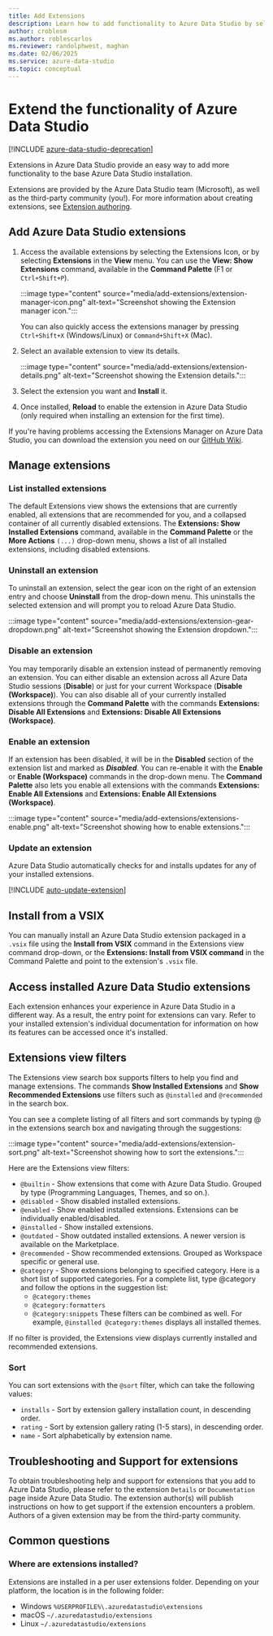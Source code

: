 ```yaml
---
title: Add Extensions
description: Learn how to add functionality to Azure Data Studio by selecting and installing extensions from among those provided by Microsoft and third parties.
author: croblesm
ms.author: roblescarlos
ms.reviewer: randolphwest, maghan
ms.date: 02/06/2025
ms.service: azure-data-studio
ms.topic: conceptual
---
```


# Extend the functionality of Azure Data Studio

[!INCLUDE [azure-data-studio-deprecation](../includes/azure-data-studio-deprecation.md)]

Extensions in Azure Data Studio provide an easy way to add more functionality to the base Azure Data Studio installation.

Extensions are provided by the Azure Data Studio team (Microsoft), as well as the third-party community (you!). For more information about creating extensions, see [Extension authoring](./extension-authoring.md).

## Add Azure Data Studio extensions

1. Access the available extensions by selecting the Extensions Icon, or by selecting **Extensions** in the **View** menu. You can use the **View: Show Extensions** command, available in the **Command Palette** (F1 or `Ctrl+Shift+P`).

    :::image type="content" source="media/add-extensions/extension-manager-icon.png" alt-text="Screenshot showing the Extension manager icon.":::

    You can also quickly access the extensions manager by pressing `Ctrl+Shift+X` (Windows/Linux) or `Command+Shift+X` (Mac).

1. Select an available extension to view its details.

    :::image type="content" source="media/add-extensions/extension-details.png" alt-text="Screenshot showing the Extension details.":::

1. Select the extension you want and **Install** it.

1. Once installed, **Reload** to enable the extension in Azure Data Studio (only required when installing an extension for the first time).

If you're having problems accessing the Extensions Manager on Azure Data Studio, you can download the extension you need on our [GitHub Wiki](https://github.com/microsoft/azuredatastudio/wiki/List-of-Extensions).

## Manage extensions

### List installed extensions

The default Extensions view shows the extensions that are currently enabled, all extensions that are recommended for you, and a collapsed container of all currently disabled extensions. The **Extensions: Show Installed Extensions** command, available in the **Command Palette** or the **More Actions** `(...)` drop-down menu, shows a list of all installed extensions, including disabled extensions.

### Uninstall an extension

To uninstall an extension, select the gear icon on the right of an extension entry and choose **Uninstall** from the drop-down menu. This uninstalls the selected extension and will prompt you to reload Azure Data Studio.

 :::image type="content" source="media/add-extensions/extension-gear-dropdown.png" alt-text="Screenshot showing the Extension dropdown.":::

### Disable an extension

You may temporarily disable an extension instead of permanently removing an extension. You can either disable an extension across all Azure Data Studio sessions (**Disable**) or just for your current Workspace (**Disable (Workspace)**). You can also disable all of your currently installed extensions through the **Command Palette** with the commands **Extensions: Disable All Extensions** and **Extensions: Disable All Extensions (Workspace)**.

### Enable an extension

If an extension has been disabled, it will be in the **Disabled** section of the extension list and marked as ***Disabled***. You can re-enable it with the **Enable** or **Enable (Workspace)** commands in the drop-down menu. The **Command Palette** also lets you enable all extensions with the commands **Extensions: Enable All Extensions** and **Extensions: Enable All Extensions (Workspace)**.

:::image type="content" source="media/add-extensions/extensions-enable.png" alt-text="Screenshot showing how to enable extensions.":::

### <a id="updating-an-extension"></a> Update an extension

Azure Data Studio automatically checks for and installs updates for any of your installed extensions.

[!INCLUDE [auto-update-extension](includes/auto-update-extension.md)]

## Install from a VSIX

You can manually install an Azure Data Studio extension packaged in a `.vsix` file using the **Install from VSIX** command in the Extensions view command drop-down, or the **Extensions: Install from VSIX command** in the Command Palette and point to the extension's `.vsix` file.

## Access installed Azure Data Studio extensions

Each extension enhances your experience in Azure Data Studio in a different way. As a result, the entry point for extensions can vary. Refer to your installed extension's individual documentation for information on how its features can be accessed once it's installed.

## Extensions view filters

The Extensions view search box supports filters to help you find and manage extensions. The commands **Show Installed Extensions** and **Show Recommended Extensions** use filters such as `@installed` and `@recommended` in the search box.

You can see a complete listing of all filters and sort commands by typing @ in the extensions search box and navigating through the suggestions:

:::image type="content" source="media/add-extensions/extension-sort.png" alt-text="Screenshot showing how to sort the extensions.":::

Here are the Extensions view filters:

- `@builtin` - Show extensions that come with Azure Data Studio. Grouped by type (Programming Languages, Themes, and so on.).
- `@disabled` - Show disabled installed extensions.
- `@enabled` - Show enabled installed extensions. Extensions can be individually enabled/disabled.
- `@installed` - Show installed extensions.
- `@outdated` - Show outdated installed extensions. A newer version is available on the Marketplace.
- `@recommended` - Show recommended extensions. Grouped as Workspace specific or general use.
- `@category` - Show extensions belonging to specified category. Here is a short list of supported categories. For a complete list, type @category and follow the options in the suggestion list:
  - `@category:themes`
  - `@category:formatters`
  - `@category:snippets`
These filters can be combined as well. For example, `@installed @category:themes` displays all installed themes.

If no filter is provided, the Extensions view displays currently installed and recommended extensions.

### Sort

You can sort extensions with the `@sort` filter, which can take the following values:

- `installs` - Sort by extension gallery installation count, in descending order.
- `rating` - Sort by extension gallery rating (1-5 stars), in descending order.
- `name` - Sort alphabetically by extension name.

## Troubleshooting and Support for extensions

To obtain troubleshooting help and support for extensions that you add to Azure Data Studio, please refer to the extension `Details` or `Documentation` page inside Azure Data Studio. The extension author(s) will publish instructions on how to get support if the extension encounters a problem. Authors of a given extension may be from the third-party community.

## Common questions

### Where are extensions installed?

Extensions are installed in a per user extensions folder. Depending on your platform, the location is in the following folder:

- Windows `%USERPROFILE%\.azuredatastudio\extensions`
- macOS `~/.azuredatastudio/extensions`
- Linux `~/.azuredatastudio/extensions`
